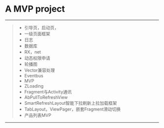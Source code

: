 # A MVP project

---------------------
> * 引导页，启动页，
> * 一级页面框架
> * 日志
> * 数据库
> * RX，net
> * 动态权限申请
> * 轮播图
> * Vector兼容处理
> * Eventbus
> * MVP
> * ZLoading
> * Fragment与Activity通讯
> * AbPullToRefreshView
> * SmartRefreshLayout智能下拉刷新上拉加载框架
> * TabLayout，ViewPager，嵌套Fragment滑动切换
> * 产品列表MVP

-----------------------